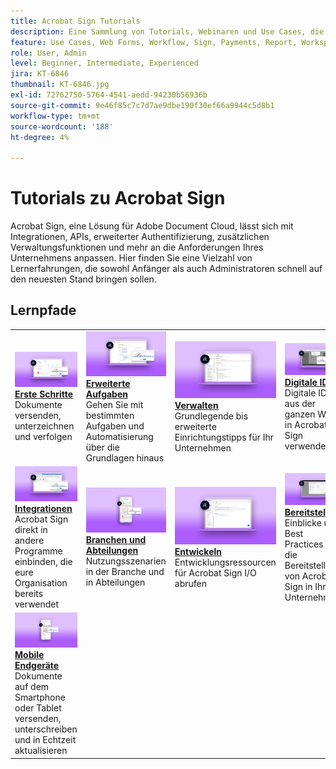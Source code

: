 ```yaml
---
title: Acrobat Sign Tutorials
description: Eine Sammlung von Tutorials, Webinaren und Use Cases, die entwickelt wurden, um sowohl Anfänger als auch Administratoren schnell auf den neuesten Stand zu bringen
feature: Use Cases, Web Forms, Workflow, Sign, Payments, Report, Workspace, Deadline, Administration, Digital ID, Form, Integrations, Mobile, Skill Builder
role: User, Admin
level: Beginner, Intermediate, Experienced
jira: KT-6846
thumbnail: KT-6846.jpg
exl-id: 72762750-5764-4541-aedd-94230b56936b
source-git-commit: 9e46f85c7c7d7ae9dbe190f30ef66a9944c5d8b1
workflow-type: tm+mt
source-wordcount: '188'
ht-degree: 4%

---
```


# Tutorials zu Acrobat Sign

Acrobat Sign, eine Lösung für Adobe Document Cloud, lässt sich mit Integrationen, APIs, erweiterter Authentifizierung, zusätzlichen Verwaltungsfunktionen und mehr an die Anforderungen Ihres Unternehmens anpassen. Hier finden Sie eine Vielzahl von Lernerfahrungen, die sowohl Anfänger als auch Administratoren schnell auf den neuesten Stand bringen sollen.

<div id="recs-overview-body-1"></div>
<div id="recs-overview-body-2"></div>
<div id="recs-overview-body-3"></div>
<div id="recs-overview-body-4"></div>
<div id="recs-overview-body-5"></div>
<div id="recs-overview-body-6"></div>

## Lernpfade

<table style="table-layout:fixed">
<tr>
  <td>
    <a href="sign-beginner-tutorials/beginner-users-overview.md">
      <img alt="Erste Schritte" src="assets/getting-started.png" />
    </a>
    <div>
      <a href="sign-beginner-tutorials/beginner-users-overview.md"><strong>Erste Schritte</strong></a>
      </div>
      Dokumente versenden, unterzeichnen und verfolgen
      <br>
  </td>
  <td>
    <a href="sign-advanced-users/advanced-users-overview.md">
      <img alt="Erweiterte Aufgaben" src="assets/advanced-tasks.png" />
    </a>
    <div>
      <a href="sign-advanced-users/advanced-users-overview.md"><strong>Erweiterte Aufgaben</strong></a>
      </div>
      Gehen Sie mit bestimmten Aufgaben und Automatisierung über die Grundlagen hinaus
      <br>
  </td>  
  <td>
    <a href="admin/intro-admin-overview.md">
      <img alt="Verwaltung" src="assets/administer.png" />
    </a>
    <div>
      <a href="admin/intro-admin-overview.md"><strong>Verwalten</strong></a>
      </div>
      Grundlegende bis erweiterte Einrichtungstipps für Ihr Unternehmen
      <br>
  </td>
  <td>
    <a href="digitalid/digitalid-overview.md">
      <img alt="Digitale ID" src="assets/identity.png" />
    </a>
     <div>
      <a href="digitalid/digitalid-overview.md"><strong>Digitale ID</strong></a>
      </div>
      Digitale IDs aus der ganzen Welt in Acrobat Sign verwenden
      <br>
  </td>
</tr>
<tr>
  <td>
    <a href="integrations/integrations-overview.md">
      <img alt="Integrationen" src="assets/integrations.png" />
    </a>
    <div>
      <a href="integrations/integrations-overview.md"><strong>Integrationen</strong></a>
      </div>
      Acrobat Sign direkt in andere Programme einbinden, die eure Organisation bereits verwendet
      <br>
  </td>
  <td>
    <a href="sign-usecase/expand-inspire-overview.md">
      <img alt="Branchen und Abteilungen" src="assets/industries.png" />
    </a>
    <div>
      <a href="sign-usecase/expand-inspire-overview.md"><strong>Branchen und Abteilungen</strong></a>
      </div>
      Nutzungsszenarien in der Branche und in Abteilungen
      <br>
  </td>
  <td>
    <a href="develop/develop-overview.md">
      <img alt="entwickeln" src="assets/develop.png" />
    </a>
    <div>
      <a href="develop/develop-overview.md"><strong>Entwickeln</strong></a>
      </div>
      Entwicklungsressourcen für Acrobat Sign I/O abrufen
      <br>
  </td>
   <td>
    <a href="deploy-overview.md">
      <img alt="Bereitstellen" src="assets/deploy.png" />
    </a>
    <div>
      <a href="deploy-overview.md"><strong>Bereitstellen</strong></a>
      </div>
      Einblicke und Best Practices für die Bereitstellung von Acrobat Sign in Ihrem Unternehmen
      <br>
  </td>
</tr>
<tr>
  <td>
    <a href="mobile/mobile-overview.md">
      <img alt="Mobile Endgeräte" src="assets/mobile.png" />
    </a>
    <div>
      <a href="mobile/mobile-overview.md"><strong>Mobile Endgeräte</strong></a>
      </div>
      Dokumente auf dem Smartphone oder Tablet versenden, unterschreiben und in Echtzeit aktualisieren
      <br>
  </td>  
</tr>
</table>
